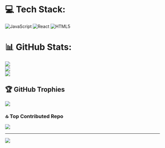 
# 💻 Tech Stack:
![JavaScript](https://img.shields.io/badge/javascript-%23323330.svg?style=for-the-badge&logo=javascript&logoColor=%23F7DF1E) ![React](https://img.shields.io/badge/react-%2320232a.svg?style=for-the-badge&logo=react&logoColor=%2361DAFB) ![HTML5](https://img.shields.io/badge/html5-%23E34F26.svg?style=for-the-badge&logo=html5&logoColor=white)
# 📊 GitHub Stats:
![](https://github-readme-stats.vercel.app/api?username=ItsKrampus&theme=dark&hide_border=false&include_all_commits=false&count_private=false)<br/>
![](https://github-readme-streak-stats.herokuapp.com/?user=ItsKrampus&theme=dark&hide_border=false)<br/>
![](https://github-readme-stats.vercel.app/api/top-langs/?username=ItsKrampus&theme=dark&hide_border=false&include_all_commits=false&count_private=false&layout=compact)

## 🏆 GitHub Trophies
![](https://github-profile-trophy.vercel.app/?username=ItsKrampus&theme=radical&no-frame=false&no-bg=true&margin-w=4)

### 🔝 Top Contributed Repo
![](https://github-contributor-stats.vercel.app/api?username=ItsKrampus&limit=5&theme=tokyonight&combine_all_yearly_contributions=true)

---
[![](https://visitcount.itsvg.in/api?id=ItsKrampus&icon=9&color=0)](https://visitcount.itsvg.in)

<!-- Proudly created with GPRM ( https://gprm.itsvg.in ) -->
